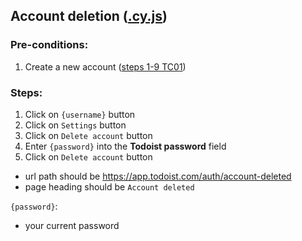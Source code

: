 ## Account deletion ([.cy.js](/cypress/e2e/1.%20Registration%20and%20Authorization/TC06.cy.js))
### Pre-conditions:
1. Create a new account ([steps 1-9 TC01](/Test_cases/TC01.md))
### Steps:
1. Click on `{username}` button
2. Click on `Settings` button
3. Click on `Delete account` button
4. Enter `{password}` into the **Todoist password** field
5. Click on `Delete account` button
* url path should be https://app.todoist.com/auth/account-deleted
* page heading should be `Account deleted`

`{password}`:
* your current password